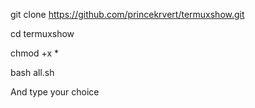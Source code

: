 git clone https://github.com/princekrvert/termuxshow.git

cd termuxshow

chmod +x *

bash all.sh

And type your choice 
